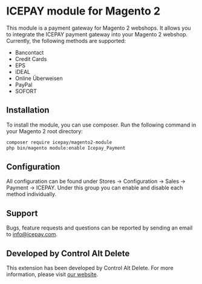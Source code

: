 # ICEPAY module for Magento 2

This module is a payment gateway for Magento 2 webshops. It allows you to integrate the ICEPAY payment gateway into your Magento 2 webshop. Currently, the following methods are supported:

- Bancontact
- Credit Cards
- EPS
- iDEAL
- Online Überweisen
- PayPal
- SOFORT

## Installation

To install the module, you can use composer. Run the following command in your Magento 2 root directory:

```bash
composer require icepay/magento2-module
php bin/magento module:enable Icepay_Payment
```

## Configuration

All configuration can be found under Stores -> Configuration -> Sales -> Payment -> ICEPAY. Under this group you can enable and disable each method individually.

## Support

Bugs, feature requests and questions can be reported by sending an email to info@icepay.com.

## Developed by Control Alt Delete

This extension has been developed by Control Alt Delete. For more information, please visit [our website](https://www.controlaltdelete.dev/?utm_source=github&utm_medium=readme&utm_campaign=icepay).
